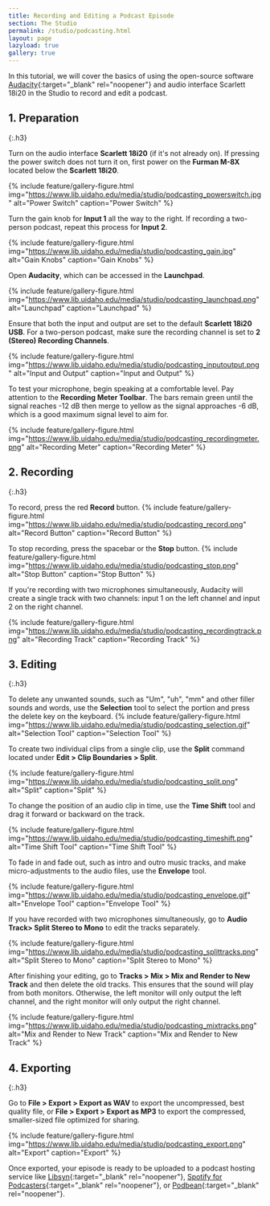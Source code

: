 ```yaml
---
title: Recording and Editing a Podcast Episode
section: The Studio
permalink: /studio/podcasting.html
layout: page
lazyload: true
gallery: true
---
```


In this tutorial, we will cover the basics of using the open-source software [Audacity](https://www.audacityteam.org/){:target="_blank" rel="noopener"} and audio interface Scarlett 18i20 in the Studio to record and edit a podcast.

## 1. Preparation
{:.h3}

Turn on the audio interface **Scarlett 18i20** (if it's not already on). If pressing the power switch does not turn it on, first power on the **Furman M-8X** located below the **Scarlett 18i20**.

{% include feature/gallery-figure.html img="https://www.lib.uidaho.edu/media/studio/podcasting_powerswitch.jpg" alt="Power Switch" caption="Power Switch" %}

Turn the gain knob for **Input 1** all the way to the right. If recording a two-person podcast, repeat this process for **Input 2**.

{% include feature/gallery-figure.html img="https://www.lib.uidaho.edu/media/studio/podcasting_gain.jpg" alt="Gain Knobs" caption="Gain Knobs" %}

Open **Audacity**, which can be accessed in the **Launchpad**.

{% include feature/gallery-figure.html img="https://www.lib.uidaho.edu/media/studio/podcasting_launchpad.png" alt="Launchpad" caption="Launchpad" %}

Ensure that both the input and output are set to the default **Scarlett 18i20 USB**. For a two-person podcast, make sure the recording channel is set to **2 (Stereo) Recording Channels**.

{% include feature/gallery-figure.html img="https://www.lib.uidaho.edu/media/studio/podcasting_inputoutput.png" alt="Input and Output" caption="Input and Output" %}

To test your microphone, begin speaking at a comfortable level. Pay attention to the **Recording Meter Toolbar**. The bars remain green until the signal reaches -12 dB then merge to yellow as the signal approaches -6 dB, which is a good maximum signal level to aim for.

{% include feature/gallery-figure.html img="https://www.lib.uidaho.edu/media/studio/podcasting_recordingmeter.png" alt="Recording Meter" caption="Recording Meter" %}

## 2. Recording
{:.h3}

To record, press the red **Record** button.
{% include feature/gallery-figure.html img="https://www.lib.uidaho.edu/media/studio/podcasting_record.png" alt="Record Button" caption="Record Button" %}

To stop recording, press the spacebar or the **Stop** button.
{% include feature/gallery-figure.html img="https://www.lib.uidaho.edu/media/studio/podcasting_stop.png" alt="Stop Button" caption="Stop Button" %}

If you're recording with two microphones simultaneously, Audacity will create a single track with two channels: input 1 on the left channel and input 2 on the right channel.

{% include feature/gallery-figure.html img="https://www.lib.uidaho.edu/media/studio/podcasting_recordingtrack.png" alt="Recording Track" caption="Recording Track" %}

## 3. Editing
{:.h3}

To delete any unwanted sounds, such as "Um", "uh", "mm" and other filler sounds and words, use the **Selection** tool to select the portion and press the delete key on the keyboard.
{% include feature/gallery-figure.html img="https://www.lib.uidaho.edu/media/studio/podcasting_selection.gif" alt="Selection Tool" caption="Selection Tool" %}

To create two individual clips from a single clip, use the **Split** command located under **Edit > Clip Boundaries > Split**.

{% include feature/gallery-figure.html img="https://www.lib.uidaho.edu/media/studio/podcasting_split.png" alt="Split" caption="Split" %}

To change the position of an audio clip in time, use the **Time Shift** tool and drag it forward or backward on the track.

{% include feature/gallery-figure.html img="https://www.lib.uidaho.edu/media/studio/podcasting_timeshift.png" alt="Time Shift Tool" caption="Time Shift Tool" %}

To fade in and fade out, such as intro and outro music tracks, and make micro-adjustments to the audio files, use the **Envelope** tool.

{% include feature/gallery-figure.html img="https://www.lib.uidaho.edu/media/studio/podcasting_envelope.gif" alt="Envelope Tool" caption="Envelope Tool" %}

If you have recorded with two microphones simultaneously, go to **Audio Track> Split Stereo to Mono** to edit the tracks separately.

{% include feature/gallery-figure.html img="https://www.lib.uidaho.edu/media/studio/podcasting_splittracks.png" alt="Split Stereo to Mono" caption="Split Stereo to Mono" %}

After finishing your editing, go to **Tracks > Mix > Mix and Render to New Track** and then delete the old tracks. This ensures that the sound will play from both monitors. Otherwise, the left monitor will only output the left channel, and the right monitor will only output the right channel.

{% include feature/gallery-figure.html img="https://www.lib.uidaho.edu/media/studio/podcasting_mixtracks.png" alt="Mix and Render to New Track" caption="Mix and Render to New Track" %}

## 4. Exporting
{:.h3}

Go to **File > Export > Export as WAV** to export the uncompressed, best quality file, or **File > Export > Export as MP3** to export the compressed, smaller-sized file optimized for sharing.

{% include feature/gallery-figure.html img="https://www.lib.uidaho.edu/media/studio/podcasting_export.png" alt="Export" caption="Export" %}

Once exported, your episode is ready to be uploaded to a podcast hosting service like [Libsyn](https://libsyn.com/){:target="_blank" rel="noopener"}, [Spotify for Podcasters](https://podcasters.spotify.com/){:target="_blank" rel="noopener"}, or [Podbean](https://www.podbean.com/){:target="_blank" rel="noopener"}.
